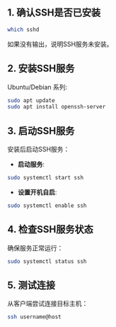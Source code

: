 ## 1. 确认SSH是否已安装

```bash
which sshd
```
如果没有输出，说明SSH服务未安装。



## 2. 安装SSH服务

Ubuntu/Debian 系列:
```bash
sudo apt update
sudo apt install openssh-server
```



## 3. 启动SSH服务

安装后启动SSH服务：

- **启动服务**:
```bash
sudo systemctl start ssh
```

- **设置开机自启**:
```bash
sudo systemctl enable ssh
```


## **4. 检查SSH服务状态**

确保服务正常运行：
```bash
sudo systemctl status ssh
```

## **5. 测试连接**

从客户端尝试连接目标主机：
```bash
ssh username@host
```
